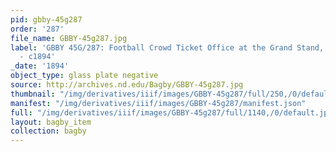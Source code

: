 ```yaml
---
pid: gbby-45g287
order: '287'
file_name: GBBY-45g287.jpg
label: 'GBBY 45G/287: Football Crowd Ticket Office at the Grand Stand, Cartier Field?
  - c1894'
_date: '1894'
object_type: glass plate negative
source: http://archives.nd.edu/Bagby/GBBY-45g287.jpg
thumbnail: "/img/derivatives/iiif/images/GBBY-45g287/full/250,/0/default.jpg"
manifest: "/img/derivatives/iiif/images/GBBY-45g287/manifest.json"
full: "/img/derivatives/iiif/images/GBBY-45g287/full/1140,/0/default.jpg"
layout: bagby_item
collection: bagby
---
```

